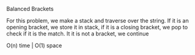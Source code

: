 Balanced Brackets

For this problem, we make a stack and traverse over the string. If it is an opening bracket, we store it in stack, if it is a closing bracket, we pop to check if it is the match. It it is not a bracket, we continue

O(n) time | O(1) space
